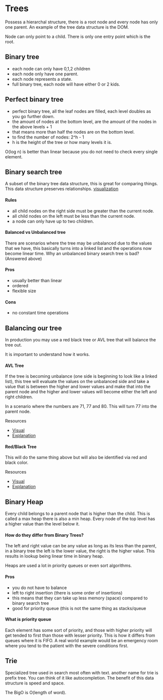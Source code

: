 # Trees
Possess a hierarchal structure, there is a root node and every node has only one parent. An example of the tree data structure is the DOM. 

Node can only point to a child. There is only one entry point which is the root. 

## Binary tree
- each node can only have 0,1,2 children 
- each node only have one parent. 
- each node represents a state. 
- full binary tree, each node will have either 0 or 2 kids. 

## Perfect binary tree
- perfect binary tree, all the leaf nodes are filled, each level doubles as you go further down. 
- the amount of nodes at the bottom level, are the amount of the nodes in the above levels + 1
- that means more than half the nodes are on the bottom level. 
- to find the number of nodes: 2^h - 1 
- h is the height of the tree or how many levels it is. 

O(log n) is better than linear because you do not need to check every single element.

## Binary search tree
A subset of the binary tree data structure, this is great for comparing things. This data structure preserves relationships. 
[visualization](https://visualgo.net/bn/bst)

#### Rules
- all child nodes on the right side must be greater than the current node. 
- all child nodes on the left must be less than the current node. 
- a node can only have up to two children. 

#### Balanced vs Unbalanced tree
There are scenarios where the tree may be unbalanced due to the values that we have, this basically turns into a linked list and the operations now become linear time. 
Why an unbalanced binary search tree is bad? (Answered above)

#### Pros 
- usually better than linear
- ordered
- flexible size

#### Cons
- no constant time operations 

## Balancing our tree
In production you may use a red black tree or AVL tree that will balance the tree out. 

It is important to understand how it works. 
#### AVL Tree
If the tree is becoming unbalance (one side is beginning to look like a linked list), this tree will evaluate the values on the unbalanced side and take a value that is between the higher and lower values and make that into the parent node and the higher and lower values will become either the left and right children. 

In a scenario where the numbers are 71, 77 and 80. This will turn 77 into the parent node. 

Resources 
- [Visual](https://www.cs.usfca.edu/~galles/visualization/AVLtree.html)
- [Explanation](https://medium.com/basecs/the-little-avl-tree-that-could-86a3cae410c7)

#### Red/Black Tree
This will do the same thing above but will also be identified via red and black color.

Resources
- [Visual](https://www.cs.usfca.edu/~galles/visualization/RedBlack.html)
- [Explanation](https://medium.com/basecs/painting-nodes-black-with-red-black-trees-60eacb2be9a5)

## Binary Heap
Every child belongs to a parent node that is higher than the child. This is called a max heap there is also a min heap. Every node of the top level has a higher value than the level below it. 

#### How do they differ from Binary Trees?
The left and right value can be any value as long as its less than the parent, in a binary tree the left is the lower value, the right is the higher value. This results in lookup being linear time in binary heap. 

Heaps are used a lot in priority queues or even sort algorithms. 

#### Pros
- you do not have to balance 
- left to right insertion (there is some order of insertions)
- this means that they can take up less memory (space) compared to binary search tree
- good for priority queue (this is not the same thing as stacks/queue

#### What is priority queue
Each element has some sort of priority, and those with higher priority will get tended to first than those with lesser priority. This is how it differs from queues where it is FIFO. A real world example would be an emergency room where you tend to the patient with the severe conditions first. 


## Trie
Specialized tree used in search most often with text. another name for trie is prefix tree. You can think of it like autocompletion. The benefit of this data structure is speed and space. 

The BigO is O(length of word). 






